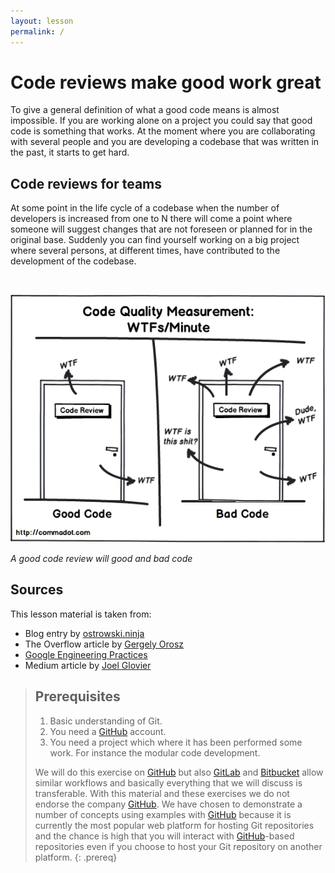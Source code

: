 ```yaml
---
layout: lesson
permalink: /
---
```


# Code reviews make good work great
To give a general definition of what a good code means is almost impossible. If you are working alone on a project you could say that good code is something that works. At the moment where you are collaborating with several people and you are developing a codebase that was written in the past, it starts to get hard.

## Code reviews for teams
At some point in the life cycle of a codebase when the number of developers is increased from one to N there will come a point where someone will suggest changes that are not foreseen or planned for in the original base. Suddenly you can find yourself working on a big project where several persons, at different times, have contributed to the development of the codebase.


<br>

![](/img/index/wtf.png)


*A good code review will good and bad code*
<br>


## Sources
This lesson material is taken from:
- Blog entry by [ostrowski.ninja](https://ostrowski.ninja/code-review-practices/)
- The Overflow article by [Gergely Orosz](https://stackoverflow.blog/2019/09/30/how-to-make-good-code-reviews-better/)
- [Google Engineering Practices](https://github.com/google/eng-practices)
- Medium article by [Joel Glovier](https://medium.com/@jglovier/improving-code-review-on-github-ca550ceac5b8)


> ## Prerequisites
>
> 1. Basic understanding of Git.
> 2. You need a [GitHub](https://github.com) account.
> 3. You need a project which where it has been performed some work. For instance the modular code development.
>
> We will do this exercise on [GitHub](https://github.com) but also
> [GitLab](https://gitlab.com) and [Bitbucket](https://bitbucket.org) allow
> similar workflows and basically everything that we will discuss is transferable. With
> this material and these exercises we do not endorse the company
> [GitHub](https://github.com). We have chosen to demonstrate a number of
> concepts using examples with [GitHub](https://github.com) because it is
> currently the most popular web platform for hosting Git repositories and the chance is high
> that you will interact with [GitHub](https://github.com)-based repositories even if you
> choose to host your Git repository on another platform.
{: .prereq}
